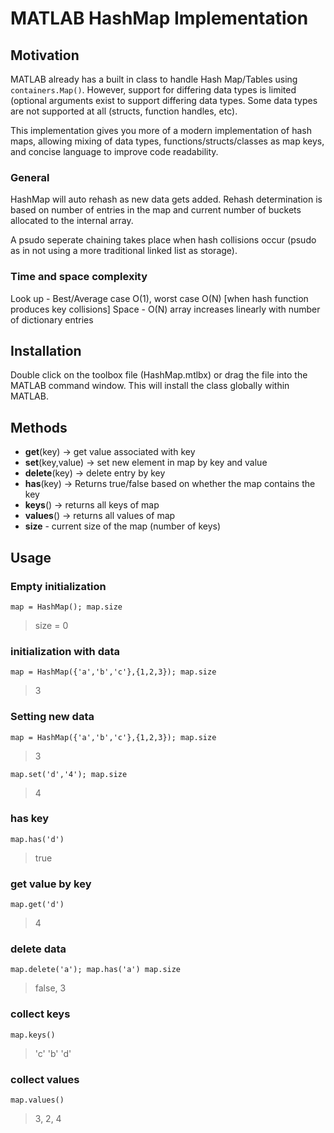# MATLAB HashMap Implementation

## Motivation
MATLAB already has a built in class to handle Hash Map/Tables using `containers.Map()`.
However, support for differing data types is limited (optional arguments exist to support
differing data types. Some data types are not supported at all (structs, function handles,
etc).

This implementation gives you more of a modern implementation of hash maps, allowing mixing
of data types, functions/structs/classes as map keys, and concise language to improve
code readability.

### General
HashMap will auto rehash as new data gets added. Rehash determination is based on number of
entries in the map and current number of buckets allocated to the internal array.

A psudo seperate chaining takes place when hash collisions occur (psudo as in not using a
more traditional linked list as storage).

### Time and space complexity
Look up - Best/Average case O(1), worst case O(N) [when hash function produces key collisions]
Space - O(N) array increases linearly with number of dictionary entries

## Installation
Double click on the toolbox file (HashMap.mtlbx) or drag the file into the MATLAB command
window. This will install the class globally within MATLAB.

## Methods
- **get**(key) -> get value associated with key
- **set**(key,value) -> set new element in map by key and value
- **delete**(key) -> delete entry by key
- **has**(key) -> Returns true/false based on whether the map contains the key
- **keys**() -> returns all keys of map
- **values**() -> returns all values of map
- **size** - current size of the map (number of keys)

## Usage
### **Empty initialization**
`
map = HashMap();
map.size
`
> size = 0

### **initialization with data**
`
map = HashMap({'a','b','c'},{1,2,3});
map.size
`
> 3

### **Setting new data**
`
map = HashMap({'a','b','c'},{1,2,3});
map.size
`
> 3

`
map.set('d','4');
map.size
`
> 4

### **has key**
`
map.has('d')
`
> true

### **get value by key**
`
map.get('d')
`
> 4

### **delete data**
`
map.delete('a');
map.has('a')
map.size
`
> false, 3

### **collect keys**
`
map.keys()
`
> 'c'    'b'    'd'

### **collect values**
`
map.values()
`
> 3,    2,     4